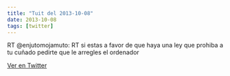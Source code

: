 ```yaml
---
title: "Tuit del 2013-10-08"
date: 2013-10-08
tags: [twitter]
---
```


RT @enjutomojamuto: RT si estas a favor de que haya una ley que prohiba a tu cuñado pedirte que le arregles el ordenador



[Ver en Twitter](https://twitter.com/i/web/status/387680682228862976)
